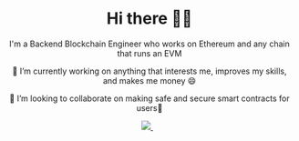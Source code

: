 <div align="center">
  <h1>Hi there 👋🏾</h1>

  <p>I'm a Backend Blockchain Engineer who works on Ethereum and any chain that runs an EVM </p>

  <p>🔭 I’m currently working on anything that interests me, improves my skills, and makes me money 😄</p>

  <p>👯 I’m looking to collaborate on making safe and secure smart contracts for users👯</p>

  <a href="mailto:okohebina@gmail.com" target="_blank">
  <img src="https://img.shields.io/badge/email me-%23D14836.svg?&style=for-the-badge&logo=gmail&logoColor=white" />
</a>&nbsp;&nbsp;
 </div>
 


<!--
**Perelyn-sama/Perelyn-sama** is a ✨ _special_ ✨ repository because its `README.md` (this file) appears on your GitHub profile.

Here are some ideas to get you started:

- 🔭 I’m currently working on ...
- 🌱 I’m currently learning ...
- 👯 I’m looking to collaborate on ...
- 🤔 I’m looking for help with ...
- 💬 Ask me about ...
- 📫 How to reach me: ...
- 😄 Pronouns: ...
- ⚡ Fun fact: ...
-->

